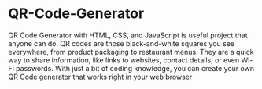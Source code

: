 # QR-Code-Generator
QR Code Generator with HTML, CSS, and JavaScript is useful project that anyone can do. QR codes are those black-and-white squares you see everywhere, from product packaging to restaurant menus. They are a quick way to share information, like links to websites, contact details, or even Wi-Fi passwords. With just a bit of coding knowledge, you can create your own QR Code generator that works right in your web browser
